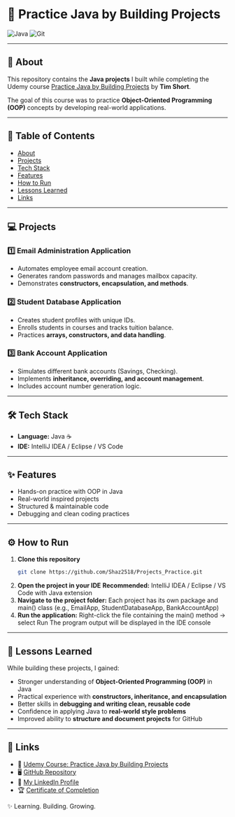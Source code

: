 # 🚀 Practice Java by Building Projects  

![Java](https://img.shields.io/badge/Java-ED8B00?style=for-the-badge&logo=java&logoColor=white)
![Git](https://img.shields.io/badge/Git-F05032?style=for-the-badge&logo=git&logoColor=white)


---

## 📖 About  
This repository contains the **Java projects** I built while completing the Udemy course [Practice Java by Building Projects](https://www.udemy.com/course/practice-java-by-building-projects/) by **Tim Short**.  

The goal of this course was to practice **Object-Oriented Programming (OOP)** concepts by developing real-world applications.  

---

## 📑 Table of Contents  
- [About](#-about)  
- [Projects](#-projects)  
- [Tech Stack](#-tech-stack)  
- [Features](#-features)  
- [How to Run](#-how-to-run)  
- [Lessons Learned](#-lessons-learned)  
- [Links](#-links)  


---

## 💻 Projects  

### 1️⃣ Email Administration Application  
- Automates employee email account creation.  
- Generates random passwords and manages mailbox capacity.  
- Demonstrates **constructors, encapsulation, and methods**.  

### 2️⃣ Student Database Application  
- Creates student profiles with unique IDs.  
- Enrolls students in courses and tracks tuition balance.  
- Practices **arrays, constructors, and data handling**.  

### 3️⃣ Bank Account Application  
- Simulates different bank accounts (Savings, Checking).  
- Implements **inheritance, overriding, and account management**.  
- Includes account number generation logic.  

---

## 🛠 Tech Stack  
- **Language:** Java ☕  
- **IDE:** IntelliJ IDEA / Eclipse / VS Code  

---

## ✨ Features  
- Hands-on practice with OOP in Java  
- Real-world inspired projects  
- Structured & maintainable code  
- Debugging and clean coding practices  

---

## ⚙️ How to Run 

1. **Clone this repository**  
   ```bash
   git clone https://github.com/Shaz2518/Projects_Practice.git
2. **Open the project in your IDE**
   **Recommended:** IntelliJ IDEA / Eclipse / VS Code with Java extension
3. **Navigate to the project folder:**
   Each project has its own package and main() class (e.g., EmailApp, StudentDatabaseApp, BankAccountApp)
4. **Run the application:**
   Right-click the file containing the main() method → select Run
   The program output will be displayed in the IDE console
---

## 🎯 Lessons Learned  
While building these projects, I gained:  
- Stronger understanding of **Object-Oriented Programming (OOP)** in Java  
- Practical experience with **constructors, inheritance, and encapsulation**  
- Better skills in **debugging and writing clean, reusable code**  
- Confidence in applying Java to **real-world style problems**  
- Improved ability to **structure and document projects** for GitHub  

---

## 🔗 Links  
- 📘 [Udemy Course: Practice Java by Building Projects](https://www.udemy.com/course/practice-java-by-building-projects/)  
- 🖥️ [GitHub Repository](https://github.com/Shaz2518/Projects_Practice)
- 💼 [My LinkedIn Profile](https://www.linkedin.com/in/shaziya-shaikh/)
- 🏆 [Certificate of Completion](https://udemy-certificate.s3.amazonaws.com/image/UC-6663e0ec-eaae-401a-bbee-9e172fdaac6e.jpg)  


✨ Learning. Building. Growing.



